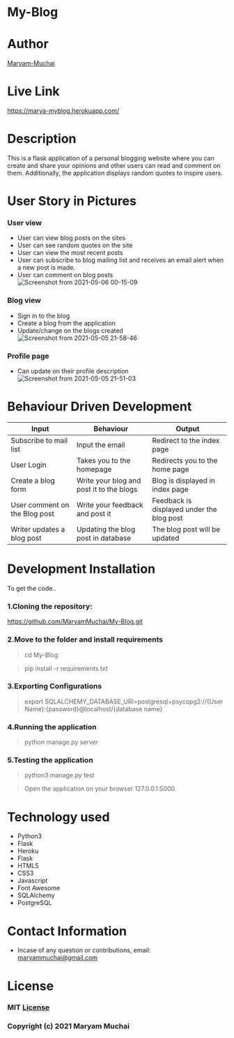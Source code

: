 # My-Blog
# Author
[Maryam-Muchai](https://github.com/MaryamMuchai/My-Blog.git)
# Live Link
https://marya-myblog.herokuapp.com/
# Description
 This is a flask application of a personal blogging website where you can create and share your opinions and other users can read and comment on them. Additionally, the application displays random quotes to inspire users. 
# User Story in Pictures
### User view
* User can view blog posts on the sites
* User can see random quotes on the site
* User can view the most recent posts
* User can subscribe to blog mailing list and receives an email alert when a new post is made.
* User can comment on blog posts
![Screenshot from 2021-05-06 00-15-09](https://user-images.githubusercontent.com/78798386/117212633-432ba200-ae03-11eb-82e1-879978e461f7.png)

### Blog view
* Sign in to the blog
* Create a blog from the application
* Update/change on the blogs created
![Screenshot from 2021-05-05 21-58-46](https://user-images.githubusercontent.com/78798386/117206035-05c31680-adfb-11eb-896a-f4085047f228.png)
### Profile page
* Can update on their profile description
![Screenshot from 2021-05-05 21-51-03](https://user-images.githubusercontent.com/78798386/117205941-eb893880-adfa-11eb-9238-0828689c9dcc.png)

 # Behaviour Driven Development
 |Input    | Behaviour | Output |
 ----------|-----------|--------|
 |Subscribe to mail list| Input the email | Redirect to the index page|
 |User Login | Takes you to the homepage | Redirects you to the home page|
 | Create a blog form | Write your blog and post it to the blogs | Blog is displayed in index page |
 | User comment on the Blog post| Write your feedback and post it | Feedback is displayed under the blog post |
 |Writer updates a blog post | Updating the blog post in database | The blog post will be updated |

# Development Installation
To get the code..
### 1.Cloning the repository:
https://github.com/MaryamMuchai/My-Blog.git
### 2.Move to the folder and install requirements
> cd My-Blog

>pip install -r requirements.txt
### 3.Exporting Configurations
>export SQLALCHEMY_DATABASE_URI=postgresql+psycopg2://{User Name}:{password}@localhost/{database name}
### 4.Running the application
>python manage.py server
### 5.Testing the application
>python3 manage.py test

>Open the application on your browser 127.0.0.1:5000.


# Technology used
* Python3
* Flask
* Heroku
* Flask
* HTML5
* CSS3
* Javascript
* Font Awesome
* SQLAlchemy
* PostgreSQL
# Contact Information
* Incase of any question or contributions, email: maryammuchai@gmail.com
# License
### MIT [License](LICENSE)
### Copyright (c) 2021 Maryam Muchai
